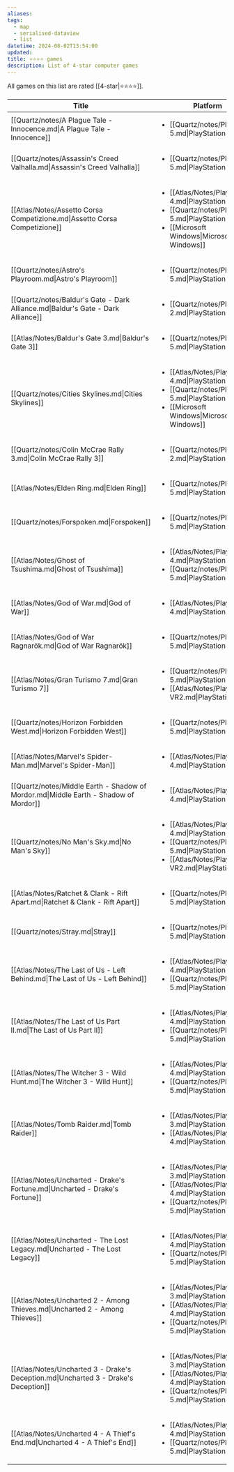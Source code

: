 ```yaml
---
aliases: 
tags:
  - map
  - serialised-dataview
  - list
datetime: 2024-08-02T13:54:00
updated: 
title: ⭐️⭐️⭐️⭐️ games
description: List of 4-star computer games
---
```

All games on this list are rated [[4-star|⭐️⭐️⭐️⭐️]].

<!-- QueryToSerialize: table without id file.link as Title, platform as Platform from #video-game where contains(rating, [[4-star]]) sort file.name -->
<!-- SerializedQuery: table without id file.link as Title, platform as Platform from #video-game where contains(rating, [[4-star]]) sort file.name -->

| Title                                                                                | Platform                                                                                                                                                                                  |
| ------------------------------------------------------------------------------------ | ----------------------------------------------------------------------------------------------------------------------------------------------------------------------------------------- |
| [[Quartz/notes/A Plague Tale - Innocence.md\|A Plague Tale - Innocence]]             | <ul><li>[[Quartz/notes/PlayStation 5.md\|PlayStation 5]]</li></ul>                                                                                                                       |
| [[Quartz/notes/Assassin's Creed Valhalla.md\|Assassin's Creed Valhalla]]             | <ul><li>[[Quartz/notes/PlayStation 5.md\|PlayStation 5]]</li></ul>                                                                                                                       |
| [[Atlas/Notes/Assetto Corsa Competizione.md\|Assetto Corsa Competizione]]            | <ul><li>[[Atlas/Notes/PlayStation 4.md\|PlayStation 4]]</li><li>[[Quartz/notes/PlayStation 5.md\|PlayStation 5]]</li><li>[[Microsoft Windows\|Microsoft Windows]]</li></ul>            |
| [[Quartz/notes/Astro's Playroom.md\|Astro's Playroom]]                               | <ul><li>[[Quartz/notes/PlayStation 5.md\|PlayStation 5]]</li></ul>                                                                                                                       |
| [[Quartz/notes/Baldur's Gate - Dark Alliance.md\|Baldur's Gate - Dark Alliance]]     | <ul><li>[[Quartz/notes/PlayStation 2.md\|PlayStation 2]]</li></ul>                                                                                                                       |
| [[Atlas/Notes/Baldur's Gate 3.md\|Baldur's Gate 3]]                                  | <ul><li>[[Quartz/notes/PlayStation 5.md\|PlayStation 5]]</li></ul>                                                                                                                       |
| [[Quartz/notes/Cities Skylines.md\|Cities Skylines]]                                 | <ul><li>[[Atlas/Notes/PlayStation 4.md\|PlayStation 4]]</li><li>[[Quartz/notes/PlayStation 5.md\|PlayStation 5]]</li><li>[[Microsoft Windows\|Microsoft Windows]]</li></ul>            |
| [[Quartz/notes/Colin McCrae Rally 3.md\|Colin McCrae Rally 3]]                       | <ul><li>[[Quartz/notes/PlayStation 2.md\|PlayStation 2]]</li></ul>                                                                                                                       |
| [[Atlas/Notes/Elden Ring.md\|Elden Ring]]                                            | <ul><li>[[Quartz/notes/PlayStation 5.md\|PlayStation 5]]</li></ul>                                                                                                                       |
| [[Quartz/notes/Forspoken.md\|Forspoken]]                                             | <ul><li>[[Quartz/notes/PlayStation 5.md\|PlayStation 5]]</li></ul>                                                                                                                       |
| [[Atlas/Notes/Ghost of Tsushima.md\|Ghost of Tsushima]]                              | <ul><li>[[Atlas/Notes/PlayStation 4.md\|PlayStation 4]]</li><li>[[Quartz/notes/PlayStation 5.md\|PlayStation 5]]</li></ul>                                                              |
| [[Atlas/Notes/God of War.md\|God of War]]                                            | <ul><li>[[Atlas/Notes/PlayStation 4.md\|PlayStation 4]]</li></ul>                                                                                                                        |
| [[Atlas/Notes/God of War Ragnarök.md\|God of War Ragnarök]]                          | <ul><li>[[Quartz/notes/PlayStation 5.md\|PlayStation 5]]</li></ul>                                                                                                                       |
| [[Atlas/Notes/Gran Turismo 7.md\|Gran Turismo 7]]                                    | <ul><li>[[Quartz/notes/PlayStation 5.md\|PlayStation 5]]</li><li>[[Atlas/Notes/PlayStation VR2.md\|PlayStation VR2]]</li></ul>                                                          |
| [[Quartz/notes/Horizon Forbidden West.md\|Horizon Forbidden West]]                   | <ul><li>[[Quartz/notes/PlayStation 5.md\|PlayStation 5]]</li></ul>                                                                                                                       |
| [[Atlas/Notes/Marvel's Spider-Man.md\|Marvel's Spider-Man]]                          | <ul><li>[[Atlas/Notes/PlayStation 4.md\|PlayStation 4]]</li></ul>                                                                                                                        |
| [[Quartz/notes/Middle Earth - Shadow of Mordor.md\|Middle Earth - Shadow of Mordor]] | <ul><li>[[Atlas/Notes/PlayStation 4.md\|PlayStation 4]]</li></ul>                                                                                                                        |
| [[Quartz/notes/No Man's Sky.md\|No Man's Sky]]                                       | <ul><li>[[Atlas/Notes/PlayStation 4.md\|PlayStation 4]]</li><li>[[Quartz/notes/PlayStation 5.md\|PlayStation 5]]</li><li>[[Atlas/Notes/PlayStation VR2.md\|PlayStation VR2]]</li></ul> |
| [[Atlas/Notes/Ratchet & Clank - Rift Apart.md\|Ratchet & Clank - Rift Apart]]        | <ul><li>[[Quartz/notes/PlayStation 5.md\|PlayStation 5]]</li></ul>                                                                                                                       |
| [[Quartz/notes/Stray.md\|Stray]]                                                     | <ul><li>[[Quartz/notes/PlayStation 5.md\|PlayStation 5]]</li></ul>                                                                                                                       |
| [[Atlas/Notes/The Last of Us - Left Behind.md\|The Last of Us - Left Behind]]        | <ul><li>[[Atlas/Notes/PlayStation 4.md\|PlayStation 4]]</li><li>[[Quartz/notes/PlayStation 5.md\|PlayStation 5]]</li></ul>                                                              |
| [[Atlas/Notes/The Last of Us Part II.md\|The Last of Us Part II]]                    | <ul><li>[[Atlas/Notes/PlayStation 4.md\|PlayStation 4]]</li><li>[[Quartz/notes/PlayStation 5.md\|PlayStation 5]]</li></ul>                                                              |
| [[Atlas/Notes/The Witcher 3 - Wild Hunt.md\|The Witcher 3 - Wild Hunt]]              | <ul><li>[[Atlas/Notes/PlayStation 4.md\|PlayStation 4]]</li><li>[[Quartz/notes/PlayStation 5.md\|PlayStation 5]]</li></ul>                                                              |
| [[Atlas/Notes/Tomb Raider.md\|Tomb Raider]]                                          | <ul><li>[[Atlas/Notes/PlayStation 3.md\|PlayStation 3]]</li><li>[[Atlas/Notes/PlayStation 4.md\|PlayStation 4]]</li></ul>                                                               |
| [[Atlas/Notes/Uncharted - Drake's Fortune.md\|Uncharted - Drake's Fortune]]          | <ul><li>[[Atlas/Notes/PlayStation 3.md\|PlayStation 3]]</li><li>[[Atlas/Notes/PlayStation 4.md\|PlayStation 4]]</li><li>[[Quartz/notes/PlayStation 5.md\|PlayStation 5]]</li></ul>     |
| [[Atlas/Notes/Uncharted - The Lost Legacy.md\|Uncharted - The Lost Legacy]]          | <ul><li>[[Atlas/Notes/PlayStation 4.md\|PlayStation 4]]</li><li>[[Quartz/notes/PlayStation 5.md\|PlayStation 5]]</li></ul>                                                              |
| [[Atlas/Notes/Uncharted 2 - Among Thieves.md\|Uncharted 2 - Among Thieves]]          | <ul><li>[[Atlas/Notes/PlayStation 3.md\|PlayStation 3]]</li><li>[[Atlas/Notes/PlayStation 4.md\|PlayStation 4]]</li><li>[[Quartz/notes/PlayStation 5.md\|PlayStation 5]]</li></ul>     |
| [[Atlas/Notes/Uncharted 3 - Drake's Deception.md\|Uncharted 3 - Drake's Deception]]  | <ul><li>[[Atlas/Notes/PlayStation 3.md\|PlayStation 3]]</li><li>[[Atlas/Notes/PlayStation 4.md\|PlayStation 4]]</li><li>[[Quartz/notes/PlayStation 5.md\|PlayStation 5]]</li></ul>     |
| [[Atlas/Notes/Uncharted 4 - A Thief's End.md\|Uncharted 4 - A Thief's End]]          | <ul><li>[[Atlas/Notes/PlayStation 4.md\|PlayStation 4]]</li><li>[[Quartz/notes/PlayStation 5.md\|PlayStation 5]]</li></ul>                                                              |
<!-- SerializedQuery END -->

